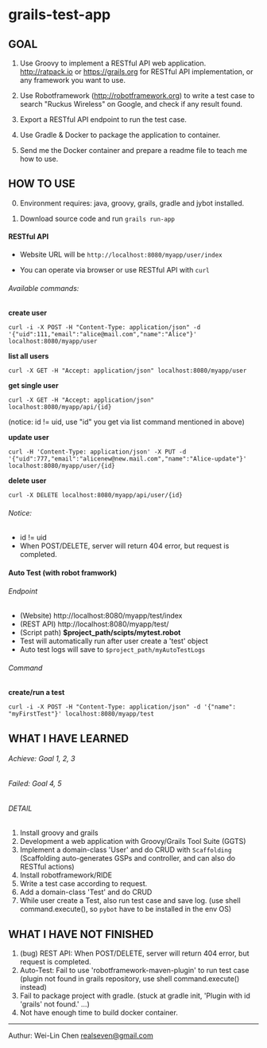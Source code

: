 # grails-test-app
## GOAL 
1. Use Groovy to implement a RESTful API web application. http://ratpack.io or https://grails.org for RESTful API implementation, or any framework you want to use.

2. Use Robotframework (http://robotframework.org) to write a test case to search "Ruckus Wireless" on Google, and check if any result found.

3. Export a RESTful API endpoint to run the test case.

4. Use Gradle & Docker to package the application to container.

5. Send me the Docker container and prepare a readme file to teach me how to use.


## HOW TO USE 
0. Environment requires: java, groovy, grails, gradle and jybot installed.

1. Download source code and run
   `grails run-app`

#### RESTful API
* Website URL will be `http://localhost:8080/myapp/user/index`

* You can operate via browser or use RESTful API with `curl`

###### Available commands:
**create user**
```
curl -i -X POST -H "Content-Type: application/json" -d '{"uid":111,"email":"alice@mail.com","name":"Alice"}' localhost:8080/myapp/user
```

**list all users**
```
curl -X GET -H "Accept: application/json" localhost:8080/myapp/user
```

**get single user**
```
curl -X GET -H "Accept: application/json" localhost:8080/myapp/api/{id}
```
(notice: id != uid, use "id" you get via list command mentioned in above)

**update user**
```
curl -H 'Content-Type: application/json' -X PUT -d '{"uid":777,"email":"alicenew@new.mail.com","name":"Alice-update"}' localhost:8080/myapp/user/{id}
```

**delete user**
```
curl -X DELETE localhost:8080/myapp/api/user/{id}
```
###### Notice:
   * id != uid
   * When POST/DELETE, server will return 404 error, but request is completed.



#### Auto Test (with robot framwork)
###### Endpoint 
* (Website) http://localhost:8080/myapp/test/index
* (REST API) http://localhost:8080/myapp/test/
* (Script path) **$project_path/scipts/mytest.robot**
* Test will automatically run after user create a 'test' object
* Auto test logs will save to `$project_path/myAutoTestLogs`


###### Command

**create/run a test**
```
curl -i -X POST -H "Content-Type: application/json" -d '{"name": "myFirstTest"}' localhost:8080/myapp/test
```

## WHAT I HAVE LEARNED 
###### Achieve: Goal 1, 2, 3
###### Failed: Goal 4, 5
###### DETAIL
1. Install groovy and grails
2. Development a web application with Groovy/Grails Tool Suite (GGTS)
3. Implement a domain-class 'User' and do CRUD with `Scaffolding`
   (Scaffolding auto-generates GSPs and controller, and can also do RESTful actions)
4. Install robotframework/RIDE
5. Write a test case according to request.
6. Add a domain-class 'Test' and do CRUD
7. While user create a Test, also run test case and save log.
   (use shell command.execute(), so `pybot` have to be installed in the env OS)

## WHAT I HAVE NOT FINISHED 
1. (bug) REST API: When POST/DELETE, server will return 404 error, but request is completed.
2. Auto-Test: Fail to use 'robotframework-maven-plugin' to run test case 
   (plugin not found in grails repository, use shell command.execute() instead)
3. Fail to package project with gradle. 
   (stuck at gradle init, 'Plugin with id 'grails' not found.' ...)
4. Not have enough time to build docker container.


---
Authur: Wei-Lin Chen realseven@gmail.com
